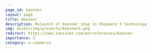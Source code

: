 ```yaml
---
page_id: boesner
layout: page
title: Boesner
description: Relaunch of boesner shop in Shopware 5 technology
img: assets/img/projects/boesner1.png
redirect: https://www.sunzinet.com/en/references/boesner
importance: 2
category: e-commerce
---
```

